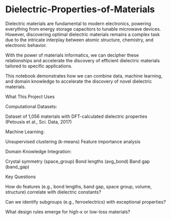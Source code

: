 # Dielectric-Properties-of-Materials

Dielectric materials are fundamental to modern electronics, powering everything from energy storage capacitors to tunable microwave devices. However, discovering optimal dielectric materials remains a complex task due to the intricate interplay between atomic structure, chemistry, and electronic behavior.

With the power of materials informatics, we can decipher these relationships and accelerate the discovery of efficient dielectric materials tailored to specific applications.

This notebook demonstrates how we can combine data, machine learning, and domain knowledge to accelerate the discovery of novel dielectric materials.

What This Project Uses

Computational Datasets:

Dataset of 1,056 materials with DFT-calculated dielectric properties
(Petousis et al., Sci. Data, 2017)

Machine Learning:

Unsupervised clustering (k-means)
Feature importance analysis

Domain Knowledge Integration:

Crystal symmetry (space_group)
Bond lengths (avg_bond)
Band gap (band_gap)

Key Questions

How do features (e.g., bond lengths, band gap, space group, volume, structure) correlate with dielectric constants?

Can we identify subgroups (e.g., ferroelectrics) with exceptional properties?

What design rules emerge for high-κ or low-loss materials?

